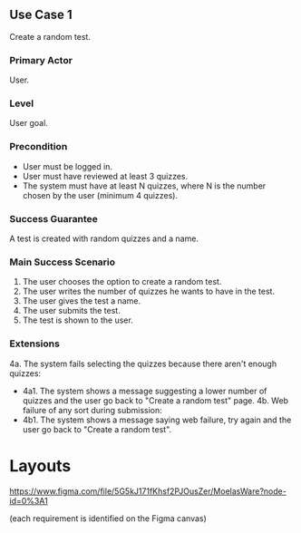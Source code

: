 ## Use Case 1
Create a random test.

### Primary Actor
User.

### Level
User goal.

### Precondition
* User must be logged in.
* User must have reviewed at least 3 quizzes.
* The system must have at least N quizzes, where N is the number chosen by the user (minimum 4 quizzes).

### Success Guarantee
A test is created with random quizzes and a name.

### Main Success Scenario
1. The user chooses the option to create a random test.
2. The user writes the number of quizzes he wants to have in the test.
3. The user gives the test a name.
4. The user submits the test.
5. The test is shown to the user.

### Extensions
4a. The system fails selecting the quizzes because there aren't enough quizzes:
   - 4a1. The system shows a message suggesting a lower number of quizzes and the user go back to "Create a random test" page.
4b. Web failure of any sort during submission:
   - 4b1. The system shows a message saying web failure, try again and the user go back to "Create a random test".

# Layouts
https://www.figma.com/file/5G5kJ171fKhsf2PJOusZer/MoelasWare?node-id=0%3A1

(each requirement is identified on the Figma canvas)
